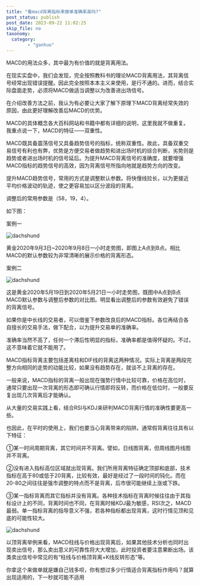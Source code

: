 ```yaml
---
title: "看macd背离指标来做单准确率高吗?"
post_status: publish
post_date: 2023-09-22 11:02:25
skip_file: no
taxonomy:
  category:
        - "ganhuo"
---
```


MACD的用法众多，其中最为有价值的就是背离用法。

在现实实盘中，我们会发现，完全按照教科书的理论MACD背离用法，其背离信号经常出现错误提醒。因此完全按照本本主义来使用，是行不通的。进而，结合实际盘面走势，必须将MACD做适当调整以为改善进出场信号。

在介绍改善方法之前，我认为有必要让大家了解下原理下MACD背离经常失效的原因，由此更好理解改善后MACD的优势。

MACD的具体概念各大百科网站和书籍中都有详细的说明，这里我就不做重复。我重点说一下，MACD的特征——双重性。

MACD既具备震荡信号又具备趋势信号的指标，统称双重性。故此，具备双重交易信号有利也有弊，优势是方便交易者做趋势和进出场时机的综合判断，劣势则是趋势或者进出场时机的信号延后。为提升MACD背离信号的准确度，就要增强MACD指标的趋势信号的高效，因为背离信号所指向地就是趋势方向的改变。

提升MACD趋势信号，常用的方式是调整默认参数。将快慢线拉长，以为更接近平均价格波动的轨迹，使之更容易加以区分波段的背离。

调整后的常用参数是（58，19，4）。

如下图：

案例一

![dachshund](https://cdn.fendou.la/funstoutiao/2020/12/143907827.png "MACD1.png")

黄金2020年9月3日~2020年9月8日一小时走势图，即图上A点到B点。相比MACD的默认参数较为非常清晰的展示价格的背离形态。

案例二

![dachshund](https://cdn.fendou.la/funstoutiao/2020/12/143920811.png "MACD2.png")

这是黄金2020年5月19日到2020年5月21日一小时走势图，既图中A点到B点MACD默认参数与调整后参数的对比图。明显看出调整后的参数有效避免了错误的背离信号。

如果你是中长线的交易者，可以借鉴下参数改良后的MACD指标。各位再结合各自擅长的交易手法，做下配合，以为提升交易单的准确率。

准确率当然不高了，任何一个滞后性明显的指标，准确率都是值得怀疑的。不过，这不意味着它就不能用了。

MACD指标背离主要包括差离柱和DIF线的背离这两种情况。实际上背离是两段完整方向相同的走势的动能比较，如果没有趋势存在，就谈不上背离的存在。

一般来说，MACD指标的背离一般出现在强势行情中比较可靠，价格在高位时，通常只要出现一次背离的形态即可确认行情即将反转，而价格在低位时，一般要反复出现几次背离后才能确认。

从大量的交易实践上看，结合RSI与KDJ来研判MACD背离行情的准确性要更高一些。

也因此，在平时的使用上，我们也要当心背离带来的陷阱。通常假背离往往具有以下特征：

①某一时间周期背离，其它时间并不背离。譬如，日线图背离，但周线图月线图并不背离。

②没有进入指标高位区域就出现背离。我们所用背离特征确定顶部和底部，技术指标在高于80或低于20背离，比较有效，最好是经过了一段时间的钝化。而在20-80之间往往是强市调整的特点而不是背离，后市很可能继续上涨或下跌。

③某一指标背离而其它指标并没有背离。各种技术指标在背离时候往往由于其指标设计上的不同，背离时间也不同，在背离时候KDJ最为敏感，RSI次之，MACD最弱。单一指标背离的指导意义不强，若各种指标都出现背离，这时行情见顶和见底的可能性较大。

![dachshund](https://cdn.fendou.la/funstoutiao/2020/12/114203353.jpg "201.jpg")

以顶背离举例来看，MACD柱线与价格出现背离后，如果其他技术分析也同时出现卖出信号，那么卖出意义的可靠性将大大增加，此时投资者要注意果断出场。该类卖出信号中常见的有“柱线与价格顶背离+K线反转形态”等。

你拿这个来做单就是嫌自己钱多呗，你有想过多少行情适合背离指标作用吗？就算出现适用的，下一秒就可能不适用
